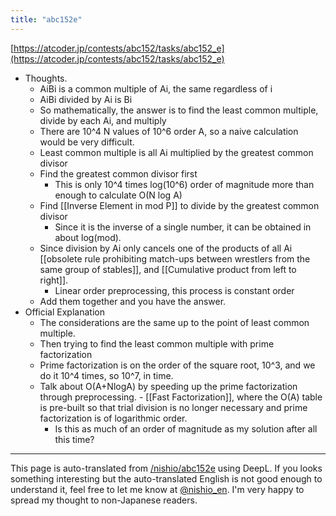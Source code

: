 ```yaml
---
title: "abc152e"
---
```


[https://atcoder.jp/contests/abc152/tasks/abc152_e](https://atcoder.jp/contests/abc152/tasks/abc152_e)

- Thoughts.
    - AiBi is a common multiple of Ai, the same regardless of i
    - AiBi divided by Ai is Bi
    - So mathematically, the answer is to find the least common multiple, divide by each Ai, and multiply
    - There are 10^4 N values of 10^6 order A, so a naive calculation would be very difficult.
    - Least common multiple is all Ai multiplied by the greatest common divisor
    - Find the greatest common divisor first
        - This is only 10^4 times log(10^6) order of magnitude more than enough to calculate O(N log A)
    - Find [[Inverse Element in mod P]] to divide by the greatest common divisor
        - Since it is the inverse of a single number, it can be obtained in about log(mod).
    - Since division by Ai only cancels one of the products of all Ai [[obsolete rule prohibiting match-ups between wrestlers from the same group of stables]], and [[Cumulative product from left to right]].
        - Linear order preprocessing, this process is constant order
    - Add them together and you have the answer.
- Official Explanation
    - The considerations are the same up to the point of least common multiple.
    - Then trying to find the least common multiple with prime factorization
    - Prime factorization is on the order of the square root, 10^3, and we do it 10^4 times, so 10^7, in time.
    - Talk about O(A+NlogA) by speeding up the prime factorization through preprocessing.
            - [[Fast Factorization]], where the O(A) table is pre-built so that trial division is no longer necessary and prime factorization is of logarithmic order.
        - Is this as much of an order of magnitude as my solution after all this time?

---
This page is auto-translated from [/nishio/abc152e](https://scrapbox.io/nishio/abc152e) using DeepL. If you looks something interesting but the auto-translated English is not good enough to understand it, feel free to let me know at [@nishio_en](https://twitter.com/nishio_en). I'm very happy to spread my thought to non-Japanese readers.